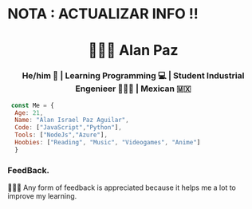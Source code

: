# NOTA : ACTUALIZAR INFO !!
<h1 align="Center"> 👨🏻‍💻 Alan Paz  </h1>
<h3 align="center"> He/him 🙂 | Learning Programming 💻 | Student Industrial Engenieer 👷🏻‍♂️ | Mexican 🇲🇽 </h3>

```JavaScript
 const Me = { 
  Age: 21, 
  Name: "Alan Israel Paz Aguilar",
  Code: ["JavaScript","Python"],
  Tools: ["NodeJs","Azure"],
  Hoobies: ["Reading", "Music", "Videogames", "Anime"]
  }
```
### FeedBack. 
🙏🙆‍♂️ Any form of feedback is appreciated because it helps me a lot to improve my learning.
